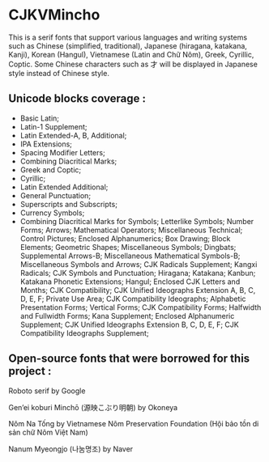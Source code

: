 # CJKVMincho
This is a serif fonts that support various languages and writing systems such as Chinese (simplified, traditional), Japanese (hiragana, katakana, Kanji), Korean (Hangul), Vietnamese (Latin and Chữ Nôm), Greek, Cyrillic, Coptic. Some Chinese characters such as 才 will be displayed in Japanese style instead of Chinese style. 

## Unicode blocks coverage :
* Basic Latin;
* Latin-1 Supplement;
* Latin Extended-A, B, Additional;
* IPA Extensions;
* Spacing Modifier Letters;
* Combining Diacritical Marks;
* Greek and Coptic;
* Cyrillic;
* Latin Extended Additional;
* General Punctuation;
* Superscripts and Subscripts;
* Currency Symbols;
* Combining Diacritical Marks for Symbols;
Letterlike Symbols;
Number Forms;
Arrows;
Mathematical Operators;
Miscellaneous Technical;
Control Pictures;
Enclosed Alphanumerics;
Box Drawing;
Block Elements;
Geometric Shapes;
Miscellaneous Symbols;
Dingbats;
Supplemental Arrows-B;
Miscellaneous Mathematical Symbols-B;
Miscellaneous Symbols and Arrows;
CJK Radicals Supplement;
Kangxi Radicals;
CJK Symbols and Punctuation;
Hiragana;
Katakana;
Kanbun;
Katakana Phonetic Extensions;
Hangul;
Enclosed CJK Letters and Months;
CJK Compatibility;
CJK Unified Ideographs Extension A, B, C, D, E, F;
Private Use Area;
CJK Compatibility Ideographs;
Alphabetic Presentation Forms;
Vertical Forms;
CJK Compatibility Forms;
Halfwidth and Fullwidth Forms;
Kana Supplement;
Enclosed Alphanumeric Supplement;
CJK Unified Ideographs Extension B, C, D, E, F;
CJK Compatibility Ideographs Supplement;

## Open-source fonts that were borrowed for this project :

Roboto serif by Google

Gen’ei koburi Minchō (源映こぶり明朝) by Okoneya

Nôm Na Tống by Vietnamese Nôm Preservation Foundation (Hội bảo tồn di sản chữ Nôm Việt Nam) 

Nanum Myeongjo (나눔명조) by Naver


